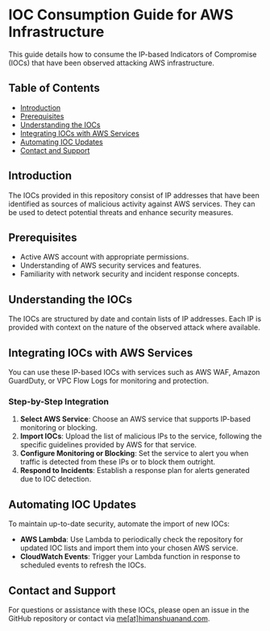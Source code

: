 # IOC Consumption Guide for AWS Infrastructure

This guide details how to consume the IP-based Indicators of Compromise (IOCs) that have been observed attacking AWS infrastructure.

## Table of Contents

- [Introduction](#introduction)
- [Prerequisites](#prerequisites)
- [Understanding the IOCs](#understanding-the-iocs)
- [Integrating IOCs with AWS Services](#integrating-iocs-with-aws-services)
- [Automating IOC Updates](#automating-ioc-updates)
- [Contact and Support](#contact-and-support)

## Introduction

The IOCs provided in this repository consist of IP addresses that have been identified as sources of malicious activity against AWS services. They can be used to detect potential threats and enhance security measures.

## Prerequisites

- Active AWS account with appropriate permissions.
- Understanding of AWS security services and features.
- Familiarity with network security and incident response concepts.

## Understanding the IOCs

The IOCs are structured by date and contain lists of IP addresses. Each IP is provided with context on the nature of the observed attack where available.

## Integrating IOCs with AWS Services

You can use these IP-based IOCs with services such as AWS WAF, Amazon GuardDuty, or VPC Flow Logs for monitoring and protection.

### Step-by-Step Integration

1. **Select AWS Service**: Choose an AWS service that supports IP-based monitoring or blocking.
2. **Import IOCs**: Upload the list of malicious IPs to the service, following the specific guidelines provided by AWS for that service.
3. **Configure Monitoring or Blocking**: Set the service to alert you when traffic is detected from these IPs or to block them outright.
4. **Respond to Incidents**: Establish a response plan for alerts generated due to IOC detection.

## Automating IOC Updates

To maintain up-to-date security, automate the import of new IOCs:

- **AWS Lambda**: Use Lambda to periodically check the repository for updated IOC lists and import them into your chosen AWS service.
- **CloudWatch Events**: Trigger your Lambda function in response to scheduled events to refresh the IOCs.

## Contact and Support

For questions or assistance with these IOCs, please open an issue in the GitHub repository or contact via [me[at]himanshuanand.com](mailto:me@himanshuanand.com).

